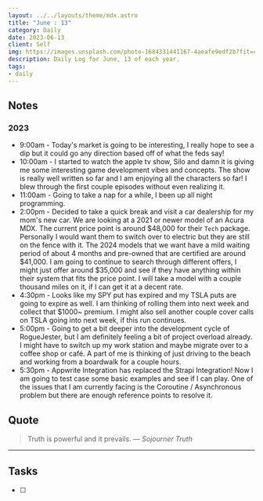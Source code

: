 ```yaml
---
layout: ../../layouts/theme/mdx.astro
title: "June : 13"
category: Daily
date: 2023-06-13
client: Self
img: https://images.unsplash.com/photo-1684331441167-4aeafe9edf2b?fit=crop&q=85&w=1400&h=700
description: Daily Log for June, 13 of each year.
tags:
- daily
---
```


## Notes

### 2023

- 9:00am - Today's market is going to be interesting, I really hope to see a dip but it could go any direction based off of what the feds say!
- 10:00am - I started to watch the apple tv show, Silo and damn it is giving me some interesting game development vibes and concepts. The show is really well written so far and I am enjoying all the characters so far! I blew through the first couple episodes without even realizing it.
- 11:00am - Going to take a nap for a while, I been up all night programming.
- 2:00pm - Decided to take a quick break and visit a car dealership for my mom's new car. We are looking at a 2021 or newer model of an Acura MDX. The current price point is around $48,000 for their `Tech` package. Personally I would want them to switch over to electric but they are still on the fence with it. The 2024 models that we want have a mild waiting period of about 4 months and pre-owned that are certified are around $41,000. I am going to continue to search through different offers, I might just offer around $35,000 and see if they have anything within their system that fits the price point. I will take a model with a couple thousand miles on it, if I can get it at a decent rate. 
- 4:30pm - Looks like my SPY put has expired and my TSLA puts are going to expire as well. I am thinking of rolling them into next week and collect that $1000~ premium. I might also sell another couple cover calls on TSLA going into next week, if this run continues.
- 5:00pm - Going to get a bit deeper into the development cycle of RogueJester, but I am definitely feeling a bit of project overload already. I might have to switch up my work station and maybe migrate over to a coffee shop or café. A part of me is thinking of just driving to the beach and working from a boardwalk for a couple hours. 
- 5:30pm - Appwrite Integration has replaced the Strapi Integration! Now I am going to test case some basic examples and see if I can play. One of the issues that I am currently facing is the Coroutine / Asynchronous problem but there are enough reference points to resolve it. 

## Quote

> Truth is powerful and it prevails.
> — <cite>Sojourner Truth</cite>

---

## Tasks

- [ ]